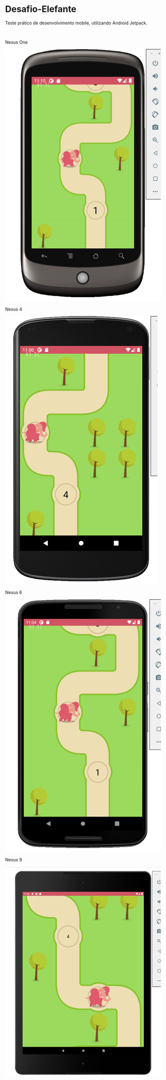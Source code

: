 # Desafio-Elefante
Teste prático de desenvolvimento mobile, utilizando Android Jetpack.

<br>

<p>Nexus One</p>

<img src = "/screenshots/nexusOne.png">

<br>

<p>Nexus 4</p>

<img src = "/screenshots/nexus4.png">

<br>

<p>Nexus 6</p>

<img src = "/screenshots/nexus6.png">

<br>

<p>Nexus 9</p>

<img src = "/screenshots/nexus9.png">
